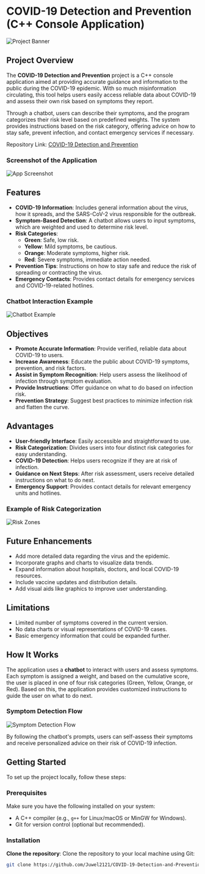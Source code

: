 # COVID-19 Detection and Prevention (C++ Console Application)

![Project Banner](https://github.com/Juwel2121/COVID-19-Detection-and-Prevention/blob/main/Images/banner.png)

## Project Overview
The **COVID-19 Detection and Prevention** project is a C++ console application aimed at providing accurate guidance and information to the public during the COVID-19 epidemic. With so much misinformation circulating, this tool helps users easily access reliable data about COVID-19 and assess their own risk based on symptoms they report.

Through a chatbot, users can describe their symptoms, and the program categorizes their risk level based on predefined weights. The system provides instructions based on the risk category, offering advice on how to stay safe, prevent infection, and contact emergency services if necessary.

Repository Link: [COVID-19 Detection and Prevention](https://github.com/Juwel2121/COVID-19-Detection-and-Prevention)

### Screenshot of the Application
![App Screenshot](path_to_your_image/app_screenshot.png)

## Features
- **COVID-19 Information**: Includes general information about the virus, how it spreads, and the SARS-CoV-2 virus responsible for the outbreak.
- **Symptom-Based Detection**: A chatbot allows users to input symptoms, which are weighted and used to determine risk level.
- **Risk Categories**:
  - **Green**: Safe, low risk.
  - **Yellow**: Mild symptoms, be cautious.
  - **Orange**: Moderate symptoms, higher risk.
  - **Red**: Severe symptoms, immediate action needed.
- **Prevention Tips**: Instructions on how to stay safe and reduce the risk of spreading or contracting the virus.
- **Emergency Contacts**: Provides contact details for emergency services and COVID-19-related hotlines.

### Chatbot Interaction Example
![Chatbot Example](path_to_your_image/chatbot_example.png)

## Objectives
- **Promote Accurate Information**: Provide verified, reliable data about COVID-19 to users.
- **Increase Awareness**: Educate the public about COVID-19 symptoms, prevention, and risk factors.
- **Assist in Symptom Recognition**: Help users assess the likelihood of infection through symptom evaluation.
- **Provide Instructions**: Offer guidance on what to do based on infection risk.
- **Prevention Strategy**: Suggest best practices to minimize infection risk and flatten the curve.

## Advantages
- **User-friendly Interface**: Easily accessible and straightforward to use.
- **Risk Categorization**: Divides users into four distinct risk categories for easy understanding.
- **COVID-19 Detection**: Helps users recognize if they are at risk of infection.
- **Guidance on Next Steps**: After risk assessment, users receive detailed instructions on what to do next.
- **Emergency Support**: Provides contact details for relevant emergency units and hotlines.

### Example of Risk Categorization
![Risk Zones](path_to_your_image/risk_zones_example.png)

## Future Enhancements
- Add more detailed data regarding the virus and the epidemic.
- Incorporate graphs and charts to visualize data trends.
- Expand information about hospitals, doctors, and local COVID-19 resources.
- Include vaccine updates and distribution details.
- Add visual aids like graphics to improve user understanding.

## Limitations
- Limited number of symptoms covered in the current version.
- No data charts or visual representations of COVID-19 cases.
- Basic emergency information that could be expanded further.

## How It Works
The application uses a **chatbot** to interact with users and assess symptoms. Each symptom is assigned a weight, and based on the cumulative score, the user is placed in one of four risk categories (Green, Yellow, Orange, or Red). Based on this, the application provides customized instructions to guide the user on what to do next.

### Symptom Detection Flow
![Symptom Detection Flow](path_to_your_image/symptom_detection_flow.png)

By following the chatbot's prompts, users can self-assess their symptoms and receive personalized advice on their risk of COVID-19 infection.

## Getting Started

To set up the project locally, follow these steps:

### Prerequisites

Make sure you have the following installed on your system:
- A C++ compiler (e.g., `g++` for Linux/macOS or MinGW for Windows).
- Git for version control (optional but recommended).

### Installation

**Clone the repository**:
   Clone the repository to your local machine using Git:
   ```bash
   git clone https://github.com/Juwel2121/COVID-19-Detection-and-Prevention.git
